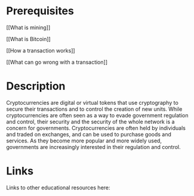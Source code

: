 # Prerequisites
[[What is mining]]


[[What is Bitcoin]]


[[How a transaction works]]


[[What can go wrong with a transaction]]

# Description
  
Cryptocurrencies are digital or virtual tokens that use cryptography to secure their transactions and to control the creation of new units. While cryptocurrencies are often seen as a way to evade government regulation and control, their security and the security of the whole network is a concern for governments. Cryptocurrencies are often held by individuals and traded on exchanges, and can be used to purchase goods and services. As they become more popular and more widely used, governments are increasingly interested in their regulation and control.

# Links
Links to other educational resources here: